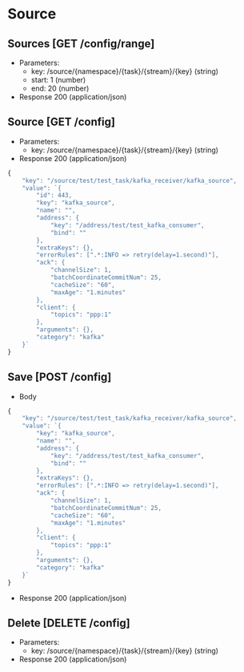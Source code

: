 # Source
## Sources [GET /config/range]
+ Parameters:
    - key: /source/{namespace}/{task}/{stream}/{key} (string)
    - start: 1 (number)
    - end: 20 (number)
+ Response 200 (application/json)
    
    
## Source [GET /config]
+ Parameters:
    - key: /source/{namespace}/{task}/{stream}/{key} (string)
+ Response 200 (application/json)
```javascript
{
	"key": "/source/test/test_task/kafka_receiver/kafka_source",
	"value": `{
		"id": 443,
		"key": "kafka_source",
		"name": "",
		"address": {
			"key": "/address/test/test_kafka_consumer",
			"bind": ""
		},
		"extraKeys": {},
		"errorRules": [".*:INFO => retry(delay=1.second)"],
		"ack": {
			"channelSize": 1,
			"batchCoordinateCommitNum": 25,
			"cacheSize": "60",
			"maxAge": "1.minutes"
		},
		"client": {
			"topics": "ppp:1"
		},
		"arguments": {},
		"category": "kafka"
	}`
}
```

## Save [POST /config]
+ Body
```javascript
{
	"key": "/source/test/test_task/kafka_receiver/kafka_source",
	"value": `{
		"key": "kafka_source",
		"name": "",
		"address": {
			"key": "/address/test/test_kafka_consumer",
			"bind": ""
		},
		"extraKeys": {},
		"errorRules": [".*:INFO => retry(delay=1.second)"],
		"ack": {
			"channelSize": 1,
			"batchCoordinateCommitNum": 25,
			"cacheSize": "60",
			"maxAge": "1.minutes"
		},
		"client": {
			"topics": "ppp:1"
		},
		"arguments": {},
		"category": "kafka"
	}`
}
```
+ Response 200 (application/json)

## Delete [DELETE /config]
+ Parameters:
    - key: /source/{namespace}/{task}/{stream}/{key} (string)
+ Response 200 (application/json)